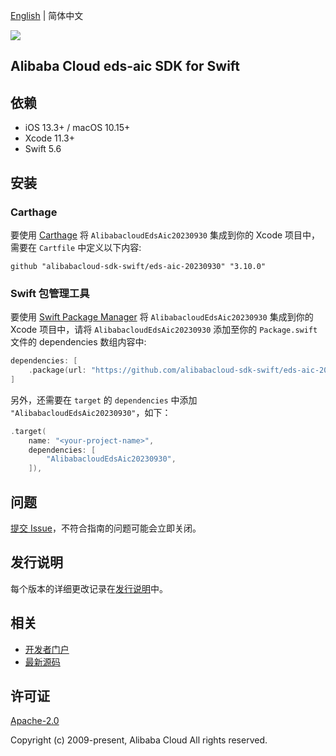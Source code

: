[English](README.md) | 简体中文

![](https://aliyunsdk-pages.alicdn.com/icons/AlibabaCloud.svg)

## Alibaba Cloud eds-aic SDK for Swift

## 依赖

- iOS 13.3+ / macOS 10.15+
- Xcode 11.3+
- Swift 5.6

## 安装

### Carthage

要使用 [Carthage](https://github.com/Carthage/Carthage) 将 `AlibabacloudEdsAic20230930` 集成到你的 Xcode 项目中，需要在 `Cartfile` 中定义以下内容:

```ogdl
github "alibabacloud-sdk-swift/eds-aic-20230930" "3.10.0"
```

### Swift 包管理工具

要使用 [Swift Package Manager](https://swift.org/package-manager/) 将 `AlibabacloudEdsAic20230930` 集成到你的 Xcode 项目中，请将 `AlibabacloudEdsAic20230930` 添加至你的 `Package.swift` 文件的 dependencies 数组内容中:

```swift
dependencies: [
    .package(url: "https://github.com/alibabacloud-sdk-swift/eds-aic-20230930.git", from: "3.10.0")
]
```

另外，还需要在 `target` 的 `dependencies` 中添加 `"AlibabacloudEdsAic20230930"`，如下：

```swift
.target(
    name: "<your-project-name>",
    dependencies: [
        "AlibabacloudEdsAic20230930",
    ]),
```

## 问题

[提交 Issue](https://github.com/alibabacloud-sdk-swift/eds-aic-20230930/issues/new)，不符合指南的问题可能会立即关闭。

## 发行说明

每个版本的详细更改记录在[发行说明](./ChangeLog.txt)中。

## 相关

* [开发者门户](https://next.api.aliyun.com/home)
* [最新源码](https://github.com/alibabacloud-sdk-swift/eds-aic-20230930)

## 许可证

[Apache-2.0](http://www.apache.org/licenses/LICENSE-2.0)

Copyright (c) 2009-present, Alibaba Cloud All rights reserved.
